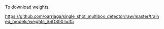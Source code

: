 To download weights:

https://github.com/oarriaga/single_shot_multibox_detector/raw/master/trained_models/weights_SSD300.hdf5